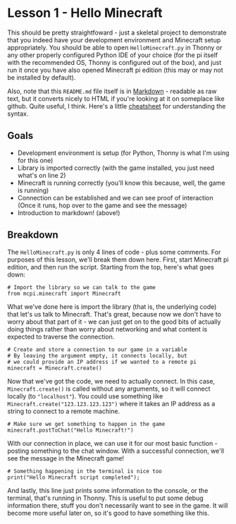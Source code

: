 # Lesson 1 - Hello Minecraft
This should be pretty straightfoward - just a skeletal project to demonstrate that you indeed have your development environment and Minecraft setup appropriately.
You should be able to open `HelloMinecraft.py` in Thonny or any other properly configured Python IDE of your choice (for the pi itself with the recommended OS, Thonny is configured out of the box), and just run it once you have also opened Minecraft pi edition (this may or may not be installed by default).

Also, note that this `README.md` file itself is in [Markdown](https://en.wikipedia.org/wiki/Markdown) - readable as raw text, but it converts nicely to HTML if you're looking at it on someplace like github.  Quite useful, I think.  Here's a little [cheatsheet](https://www.markdownguide.org/cheat-sheet) for understanding the syntax.

## Goals
- Development environment is setup (for Python, Thonny is what I'm using for this one)
- Library is imported correctly (with the game installed, you just need what's on line 2)
- Minecraft is running correctly (you'll know this because, well, the game is running)
- Connection can be established and we can see proof of interaction (Once it runs, hop over to the game and see the message)
- Introduction to markdown! (above!)

## Breakdown
The `HelloMinecraft.py` is only 4 lines of code - plus some comments.  For purposes of this lesson, we'll break them down here.  First, start Minecraft pi edition, and then run the script.  Starting from the top, here's what goes down:

```
# Import the library so we can talk to the game
from mcpi.minecraft import Minecraft
```

What we've done here is import the library (that is, the underlying code) that let's us talk to Minecraft.  That's great, because now we don't have to worry about that part of it - we can just get on to the good bits of actually doing things rather than worry about networking and what content is expected to traverse the connection.

```
# Create and store a connection to our game in a variable
# By leaving the argument empty, it connects locally, but
# we could provide an IP address if we wanted to a remote pi
minecraft = Minecraft.create()
```

Now that we've got the code, we need to actually connect.  In this case, `Minecraft.create()` is called without any arguments, so it will connect locally (to `"localhost"`).  You could use something like `Minecraft.create("123.123.123.123")` where it takes an IP address as a string to connect to a remote machine.  

```
# Make sure we get something to happen in the game
minecraft.postToChat("Hello Minecraft!")
```

With our connection in place, we can use it for our most basic function - posting something to the chat window.  With a successful connection, we'll see the message in the Minecraft game!

```
# Something happening in the terminal is nice too
print("Hello Minecraft script completed");
```

And lastly, this line just prints some information to the console, or the terminal, that's running in Thonny.  This is useful to put some debug information there, stuff you don't necessarily want to see in the game.  It will become more useful later on, so it's good to have something like this.